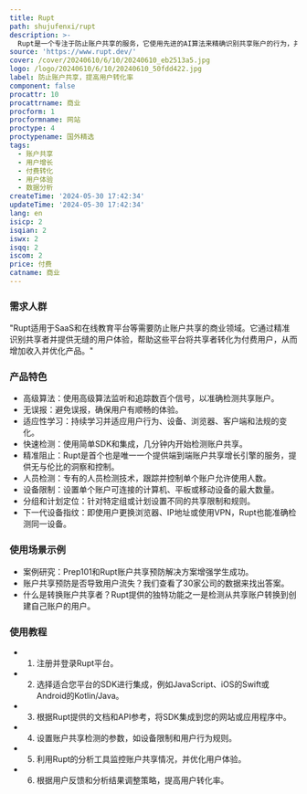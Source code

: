 ```yaml
---
title: Rupt
path: shujufenxi/rupt
description: >-
  Rupt是一个专注于防止账户共享的服务，它使用先进的AI算法来精确识别共享账户的行为，并将这些共享者转化为付费用户。该服务通过简单的SDK和集成，快速检测账户共享，提供个性化的用户体验，以确保用户在享受服务的同时，不会受到干扰。Rupt还提供了详细的分析和洞察，帮助企业优化产品并增加收入。
source: 'https://www.rupt.dev/'
cover: /cover/20240610/6/10/20240610_eb2513a5.jpg
logo: /logo/20240610/6/10/20240610_50fdd422.jpg
label: 防止账户共享，提高用户转化率
component: false
procattr: 10
procattrname: 商业
procform: 1
procformname: 网站
proctype: 4
proctypename: 国外精选
tags:
  - 账户共享
  - 用户增长
  - 付费转化
  - 用户体验
  - 数据分析
createTime: '2024-05-30 17:42:34'
updateTime: '2024-05-30 17:42:34'
lang: en
isicp: 2
isqian: 2
iswx: 2
isqq: 2
iscom: 2
price: 付费
catname: 商业
---
```




### 需求人群
"Rupt适用于SaaS和在线教育平台等需要防止账户共享的商业领域。它通过精准识别共享者并提供无缝的用户体验，帮助这些平台将共享者转化为付费用户，从而增加收入并优化产品。"

### 产品特色
* 高级算法：使用高级算法监听和追踪数百个信号，以准确检测共享账户。
* 无误报：避免误报，确保用户有顺畅的体验。
* 适应性学习：持续学习并适应用户行为、设备、浏览器、客户端和法规的变化。
* 快速检测：使用简单SDK和集成，几分钟内开始检测账户共享。
* 精准阻止：Rupt是首个也是唯一一个提供端到端账户共享增长引擎的服务，提供无与伦比的洞察和控制。
* 人员检测：专有的人员检测技术，跟踪并控制单个账户允许使用人数。
* 设备限制：设置单个账户可连接的计算机、平板或移动设备的最大数量。
* 分组和计划定位：针对特定组或计划设置不同的共享限制和规则。
* 下一代设备指纹：即使用户更换浏览器、IP地址或使用VPN，Rupt也能准确检测同一设备。

### 使用场景示例
* 案例研究：Prep101和Rupt账户共享预防解决方案增强学生成功。
* 账户共享预防是否导致用户流失？我们查看了30家公司的数据来找出答案。
* 什么是转换账户共享者？Rupt提供的独特功能之一是检测从共享账户转换到创建自己账户的用户。

### 使用教程
* 1. 注册并登录Rupt平台。
* 2. 选择适合您平台的SDK进行集成，例如JavaScript、iOS的Swift或Android的Kotlin/Java。
* 3. 根据Rupt提供的文档和API参考，将SDK集成到您的网站或应用程序中。
* 4. 设置账户共享检测的参数，如设备限制和用户行为规则。
* 5. 利用Rupt的分析工具监控账户共享情况，并优化用户体验。
* 6. 根据用户反馈和分析结果调整策略，提高用户转化率。

  
